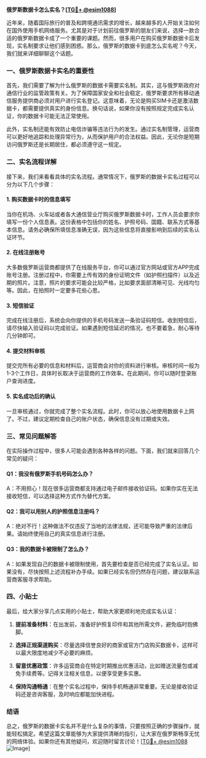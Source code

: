 **俄罗斯数据卡怎么实名？[[TG💪+ @esim1088](https://t.me/s/esim1088)]**

近年来，随着国际旅行的普及和跨境通讯需求的增长，越来越多的人开始关注如何在国外使用手机网络服务。尤其是对于计划前往俄罗斯的朋友们来说，选择一款合适的俄罗斯数据卡成了一个重要的课题。然而，很多用户在购买俄罗斯数据卡后发现，实名制要求让他们感到困惑。那么，俄罗斯的数据卡到底怎么实名呢？今天，我们就来详细聊聊这个话题。

### 一、俄罗斯数据卡实名的重要性

首先，我们需要了解为什么俄罗斯的数据卡需要实名制。其实，这与俄罗斯政府对通信行业的监管政策有关。为了保障国家安全和社会稳定，俄罗斯要求所有移动通信服务提供商必须对用户进行实名登记。这意味着，无论是购买SIM卡还是激活数据卡，都需要提供真实的身份信息。换句话说，如果你没有按照规定完成实名认证，你的数据卡可能无法正常使用。

此外，实名制还能有效防止电信诈骗等违法行为的发生。通过实名制管理，运营商可以更好地追踪和处理异常行为，从而保护用户的合法权益。因此，无论你是短期访问俄罗斯还是长期居住，都必须遵守这一规定。

### 二、实名流程详解

接下来，我们来看看具体的实名流程。通常情况下，俄罗斯的数据卡实名过程可以分为以下几个步骤：

#### 1. 购买数据卡时的信息填写

当你在机场、火车站或者各大通信营业厅购买俄罗斯数据卡时，工作人员会要求你填写一份个人信息表。这份表格中包括你的姓名、护照号码、国籍、联系方式等基本信息。请务必确保所填信息准确无误，因为这些信息将直接影响到后续的实名认证环节。

#### 2. 在线注册账号

大多数俄罗斯运营商都提供了在线服务平台，你可以通过官方网站或官方APP完成账号注册。注册过程中，你需要上传有效的身份证明文件（如护照扫描件）以及近期的照片。注意，照片的要求可能会比较严格，比如要求面部清晰可见、光线均匀等。因此，在拍照时一定要多花些心思。

#### 3. 短信验证

完成在线注册后，系统会向你提供的手机号码发送一条验证码短信。收到短信后，请尽快输入验证码以完成验证。如果遇到短信延迟的情况，也不要着急，耐心等待几分钟即可。

#### 4. 提交材料审核

提交完所有必要的信息和材料后，运营商会对你的资料进行审核。审核时间一般为1-3个工作日，具体时长取决于运营商的工作效率。在此期间，你可以随时登录账户查询进度。

#### 5. 实名成功后的确认

一旦审核通过，你就完成了整个实名流程。此时，你可以放心地使用数据卡上网了。不过，建议定期检查自己的账户状态，确保信息没有过期或失效。

### 三、常见问题解答

在实际操作过程中，很多人可能会遇到各种各样的问题。下面，我们就来回答几个常见的疑问：

#### Q1：我没有俄罗斯手机号码怎么办？

A：不用担心！现在很多运营商都支持通过电子邮件接收验证码。如果你实在无法接收短信，可以选择这种方式作为替代方案。

#### Q2：我可以用别人的护照信息注册吗？

A：绝对不行！这种做法不仅违反了当地的法律法规，还可能导致严重的法律后果。请始终使用自己的真实信息进行注册。

#### Q3：我的数据卡被限制了怎么办？

A：如果发现自己的数据卡被限制使用，首先要检查是否已经完成了实名认证。如果没有，尽快按照上述流程补办手续。如果已经实名但仍然存在问题，建议联系运营商客服寻求帮助。

### 四、小贴士

最后，给大家分享几点实用的小贴士，帮助大家更顺利地完成实名认证：

1. **提前准备材料**：在出发前，准备好护照复印件和其他所需文件，避免临时抱佛脚。
   
2. **选择正规渠道购买**：尽量选择信誉良好的商家或官方门店购买数据卡，这样可以最大限度地减少不必要的麻烦。

3. **留意优惠政策**：许多运营商会在特定时期推出优惠活动，比如赠送流量包或减免手续费等。记得关注相关信息，以便享受更多实惠。

4. **保持沟通畅通**：在整个实名过程中，保持手机畅通非常重要。无论是接收验证码还是咨询客服，及时响应都能加快进程。

### 结语

总之，俄罗斯的数据卡实名并不是什么复杂的事情，只要按照正确的步骤操作，就能轻松搞定。希望这篇文章能够为大家提供清晰的指引，让大家在俄罗斯畅享无忧的网络体验。如果你还有其他疑问，欢迎随时留言讨论！[[TG💪+ @esim1088](https://t.me/s/esim1088) ![Image](https://i.postimg.cc/4NQfJmqS/Snipaste-2025-05-13-00-14-12.png)]